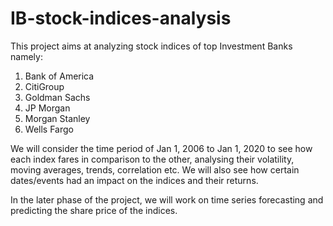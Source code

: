 # IB-stock-indices-analysis

This project aims at analyzing stock indices of top Investment Banks namely:
1. Bank of America
2. CitiGroup
3. Goldman Sachs
4. JP Morgan
5. Morgan Stanley
6. Wells Fargo

We will consider the time period of Jan 1, 2006 to Jan 1, 2020 to see how each index fares in comparison to the other, analysing their volatility, moving averages, trends, correlation etc. We will also see how certain dates/events had an impact on the indices and their returns.

In the later phase of the project, we will work on time series forecasting and predicting the share price of the indices.
